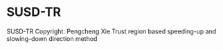 # SUSD-TR
SUSD-TR Copyright: Pengcheng Xie
Trust region based speeding-up and slowing-down direction method
